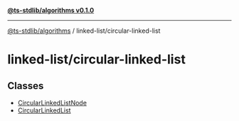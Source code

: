 [**@ts-stdlib/algorithms v0.1.0**](../../README.md)

***

[@ts-stdlib/algorithms](../../README.md) / linked-list/circular-linked-list

# linked-list/circular-linked-list

## Classes

- [CircularLinkedListNode](classes/CircularLinkedListNode.md)
- [CircularLinkedList](classes/CircularLinkedList.md)
